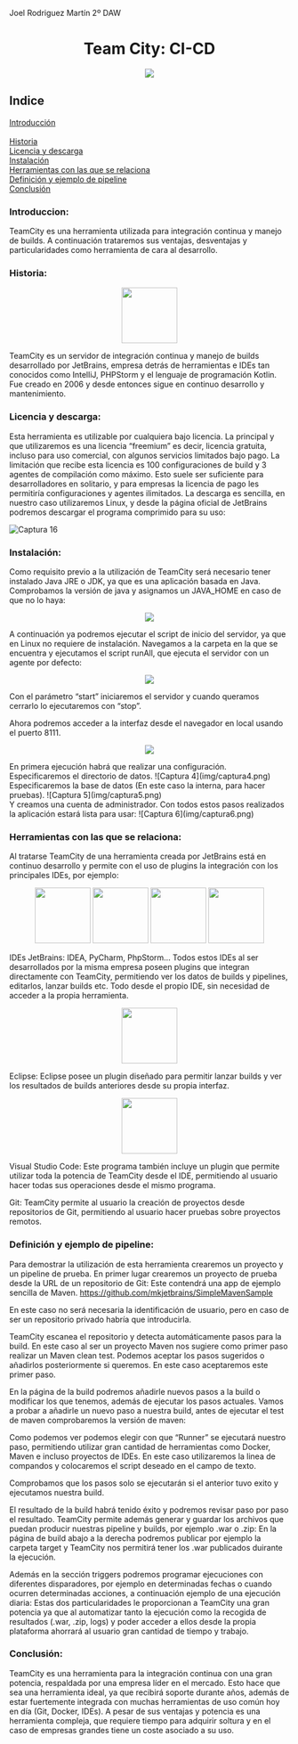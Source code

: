 Joel Rodriguez Martín
2º DAW

<h1 align="center"> 
   Team City: CI-CD 
</h1>
<p align="center">
<img src="img/logoteamcity.png" />
</p>

## Indice
[Introducción](#introduccion)<br/>          	
[Historia](#historia)  
[Licencia y descarga](#licencia)  
[Instalación](#instalacion)  
[Herramientas con las que se relaciona](#herramientas)  
[Definición y ejemplo de pipeline](#pipeline)  
[Conclusión](#conclusion)  


### Introduccion:<a name="introduccion"></a>
TeamCity es una herramienta utilizada para integración continua y manejo de builds. A continuación trataremos sus ventajas, desventajas y particularidades como herramienta de cara al desarrollo.

### Historia:<a name="historia"></a>
<p align="center">
<img src="img/logojet.png" height="100px" width="100px"/>
</p>

TeamCity es un servidor de integración continua y manejo de builds desarrollado por JetBrains, empresa detrás de herramientas e IDEs tan conocidos como IntelliJ, PHPStorm y el lenguaje de programación Kotlin. Fue creado en 2006 y desde entonces sigue en continuo desarrollo y mantenimiento.


### Licencia y descarga:<a name="licencia"></a>
Esta herramienta es utilizable por cualquiera bajo licencia. La principal y que utilizaremos es una licencia “freemium” es decir, licencia gratuita, incluso para uso comercial, con algunos servicios limitados bajo pago. La limitación que recibe esta licencia es 100 configuraciones de build y 3 agentes de compilación como máximo. 
Esto suele ser suficiente para desarrolladores en solitario, y para empresas la licencia de pago les permitiría configuraciones y agentes ilimitados.
La descarga es sencilla, en nuestro caso utilizaremos Linux, y desde la página oficial de JetBrains podremos descargar el programa comprimido para su uso:  

![Captura 16](img/captura16.png)<br/>

### Instalación:<a name="instalacion"></a>
Como requisito previo a la utilización de TeamCity será necesario tener instalado Java JRE o JDK, ya que es una aplicación basada en Java. Comprobamos la versión de java y asignamos un JAVA_HOME en caso de que no lo haya:  
<p align="center">
<img src="img/captura1.png"/>
</p>


A continuación ya podremos ejecutar el script de inicio del servidor, ya que en Linux no requiere de instalación. Navegamos a la carpeta en la que se encuentra y ejecutamos el script runAll, que ejecuta el servidor con un agente por defecto:  
<p align="center">
<img src="img/captura2.png"/>
</p>

Con el parámetro “start” iniciaremos el servidor y cuando queramos cerrarlo lo ejecutaremos con “stop”.

Ahora podremos acceder a la interfaz desde el navegador en local usando el puerto 8111.
<p align="center">
<img src="img/captura3.png"/>
</p>
En primera ejecución habrá que realizar una configuración. Especificaremos el directorio de datos.  
![Captura 4](img/captura4.png)<br/>
Especificaremos la base de datos (En este caso la interna, para hacer pruebas).  
![Captura 5](img/captura5.png)<br/>
Y creamos una cuenta de administrador.  
Con todos estos pasos realizados la aplicación estará lista para usar:  
![Captura 6](img/captura6.png)<br/>

### Herramientas con las que se relaciona:<a name="herramientas"></a>
Al tratarse TeamCity de una herramienta creada por JetBrains está en continuo desarrollo y permite con el uso de plugins la integración con los principales IDEs, por ejemplo:

<p align="center">
   <img src="img/logoide1.png" height="100px" width="100px"/>
   <img src="img/logoide2.png" height="100px" width="100px"/>
   <img src="img/logoide3.png" height="100px" width="100px"/>
   <img src="img/logoide4.png" height="100px" width="100px"/>
</p>

IDEs JetBrains: IDEA, PyCharm, PhpStorm… Todos estos IDEs al ser desarrollados por la misma empresa poseen plugins que integran directamente con TeamCity, permitiendo ver los datos de builds y pipelines, editarlos, lanzar builds etc. Todo desde el propio IDE, sin necesidad de acceder a la propia herramienta.


<p align="center">
   <img src="img/logoeclipse.png" height="100px" width="100px"/>
</p>

Eclipse: Eclipse posee un plugin diseñado para permitir lanzar builds y ver los resultados de builds anteriores desde su propia interfaz.

<p align="center">
   <img src="img/logocode.jpg" height="100px" width="100px"/>
</p>

Visual Studio Code: Este programa también incluye un plugin que permite utilizar toda la potencia de TeamCity desde el IDE, permitiendo al usuario hacer todas sus operaciones desde el mismo programa.



Git: TeamCity permite al usuario la creación de proyectos desde repositorios de Git, permitiendo al usuario hacer pruebas sobre proyectos remotos.





### Definición y ejemplo de pipeline:<a name="pipeline"></a>
Para demostrar la utilización de esta herramienta crearemos un proyecto y un pipeline de prueba.
En primer lugar crearemos un proyecto de prueba desde la URL de un repositorio de Git:
Este contendrá una app de ejemplo sencilla de Maven.
https://github.com/mkjetbrains/SimpleMavenSample


En este caso no será necesaria la identificación de usuario, pero en caso de ser un repositorio privado habría que introducirla.

TeamCity escanea el repositorio y detecta automáticamente pasos para la build. En este caso al ser un proyecto Maven nos sugiere como primer paso realizar un Maven clean test. Podemos aceptar los pasos sugeridos o añadirlos posteriormente si queremos. En este caso aceptaremos este primer paso.


En la página de la build podremos añadirle nuevos pasos a la build o modificar los que tenemos, además de ejecutar los pasos actuales.
Vamos a probar a añadirle un nuevo paso a nuestra build, antes de ejecutar el test de maven comprobaremos la versión de maven:

Como podemos ver podemos elegir con que “Runner” se ejecutará nuestro paso, permitiendo utilizar gran cantidad de herramientas como Docker, Maven e incluso proyectos de IDEs. En este caso utilizaremos la linea de compandos y colocaremos el script deseado en el campo de texto.


Comprobamos que los pasos solo se ejecutarán si el anterior tuvo exito y ejecutamos nuestra build.

El resultado de la build habrá tenido éxito y podremos revisar paso por paso el resultado.
TeamCity permite además generar y guardar los archivos que puedan producir nuestras pipeline y builds, por ejemplo .war o .zip:
En la página de build abajo a la derecha podremos publicar por ejemplo la carpeta target y TeamCity nos permitirá tener los .war publicados duirante la ejecución.


Además en la sección triggers podremos programar ejecuciones con diferentes disparadores, por ejemplo en determinadas fechas o cuando ocurren determinadas acciones, a continuación ejemplo de una ejecución diaria:
Estas dos particularidades le proporcionan a TeamCity una gran potencia ya que al automatizar tanto la ejecución como la recogida de resultados (.war, .zip, logs) y poder acceder a ellos desde la propia plataforma ahorrará al usuario gran cantidad de tiempo y trabajo.

### Conclusión:<a name="conclusion"></a>
TeamCity es una herramienta para la integración continua con una gran potencia, respaldada por una empresa líder en el mercado. Esto hace que sea una herramienta ideal, ya que recibirá soporte durante años, además de estar fuertemente integrada con muchas herramientas de uso común hoy en día (Git, Docker, IDEs). A pesar de sus ventajas y potencia es una herramienta compleja, que requiere tiempo para adquirir soltura y en el caso de empresas grandes tiene un coste asociado a su uso.
